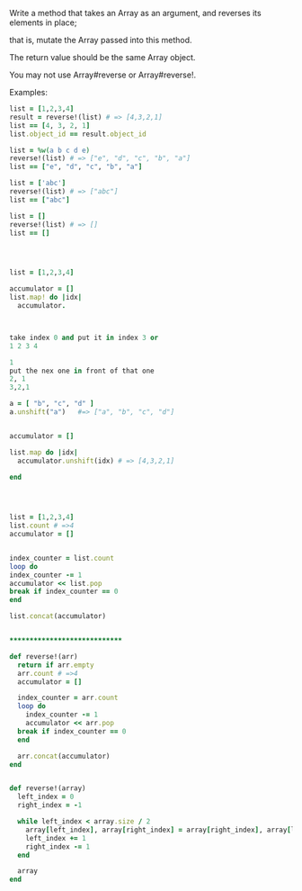 Write a method that takes an Array as an argument, and reverses its elements in place;

that is, mutate the Array passed into this method. 

The return value should be the same Array object.

You may not use Array#reverse or Array#reverse!.

Examples:
```ruby
list = [1,2,3,4]
result = reverse!(list) # => [4,3,2,1]
list == [4, 3, 2, 1]
list.object_id == result.object_id

list = %w(a b c d e)
reverse!(list) # => ["e", "d", "c", "b", "a"]
list == ["e", "d", "c", "b", "a"]

list = ['abc']
reverse!(list) # => ["abc"]
list == ["abc"]

list = []
reverse!(list) # => []
list == []




list = [1,2,3,4]

accumulator = []
list.map! do |idx|
  accumulator.



take index 0 and put it in index 3 or 
1 2 3 4

1
put the nex one in front of that one
2, 1
3,2,1

a = [ "b", "c", "d" ]
a.unshift("a")   #=> ["a", "b", "c", "d"]


accumulator = []

list.map do |idx| 
  accumulator.unshift(idx) # => [4,3,2,1]
  
end




list = [1,2,3,4]
list.count # =>4 
accumulator = []


index_counter = list.count
loop do
index_counter -= 1
accumulator << list.pop
break if index_counter == 0
end

list.concat(accumulator)


****************************

def reverse!(arr)
  return if arr.empty
  arr.count # =>4 
  accumulator = []

  index_counter = arr.count
  loop do
    index_counter -= 1
    accumulator << arr.pop
  break if index_counter == 0
  end

  arr.concat(accumulator)
end


def reverse!(array)
  left_index = 0
  right_index = -1

  while left_index < array.size / 2
    array[left_index], array[right_index] = array[right_index], array[left_index]
    left_index += 1
    right_index -= 1
  end

  array
end






















